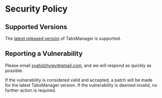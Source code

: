 # Security Policy

## Supported Versions

The [latest released version](https://github.com/SerhiiYahdzhyiev/tabs-manager/releases)
of TabsManager is supported.

## Reporting a Vulnerability

Please email [syahdzhyiev@gmail.com](mailto:syahdzhyiev@gmail.com), and we will
respond as quickly as possible.

If the vulnerability is considered valid and accepted, a patch will be made for
the latest TabsManager version. If the vulnerability is deemed invalid, no
further action is required.
